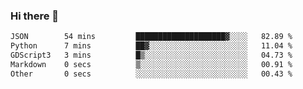 ### Hi there 👋

<!--START_SECTION:waka-->

```txt
JSON        54 mins         ████████████████████▓░░░░   82.89 %
Python      7 mins          ██▓░░░░░░░░░░░░░░░░░░░░░░   11.04 %
GDScript3   3 mins          █▒░░░░░░░░░░░░░░░░░░░░░░░   04.73 %
Markdown    0 secs          ▒░░░░░░░░░░░░░░░░░░░░░░░░   00.91 %
Other       0 secs          ░░░░░░░░░░░░░░░░░░░░░░░░░   00.43 %
```

<!--END_SECTION:waka-->
